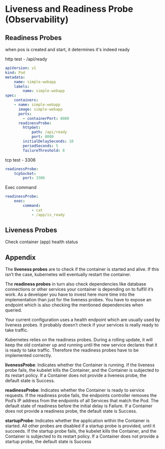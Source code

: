# Liveness and Readiness Probe (Observability)

## Readiness Probes

when pos is created and start, it determines it's indeed ready

http test - /api/ready

```yaml
apiVersion: v1
kind: Pod
metadata:
    name: simple-webapp
    labels:
        name: simple-webapp
spec:
    containers:
    - name: simple-webapp
      image: simple-webapp
      ports:
        - containerPort: 8080
      readinessProbe:
        httpGet:
            path: /api/ready
            port: 8080
        initialDelaySeconds: 10
        periodSeconds: 5
        failureThreshold: 8
```

tcp test - 3306

```yaml
readinessProbe:
    tcpSocket:
        port: 3306
```

Exec command

```yaml
readinessProbe:
    exec:
        command:
            - cat
            - /app/is_ready
```

## Liveness Probes

Check container (app) health status

## Appendix

The **liveness probes** are to check if the container is started and alive. If this isn’t the case, kubernetes will eventually restart the container.

The **readiness probes** in turn also check dependencies like database connections or other services your container is depending on to fulfill it’s work. As a developer you have to invest here more time into the implementation than just for the liveness probes. You have to expose an endpoint which is also checking the mentioned dependencies when queried.

Your current configuration uses a health endpoint which are usually used by liveness probes. It probably doesn’t check if your services is really ready to take traffic.

Kubernetes relies on the readiness probes. During a rolling update, it will keep the old container up and running until the new service declares that it is ready to take traffic. Therefore the readiness probes have to be implemented correctly.

**livenessProbe**: Indicates whether the Container is running. If the liveness probe fails, the kubelet kills the Container, and the Container is subjected to its restart policy. If a Container does not provide a liveness probe, the default state is Success.

**readinessProbe**: Indicates whether the Container is ready to service requests. If the readiness probe fails, the endpoints controller removes the Pod’s IP address from the endpoints of all Services that match the Pod. The default state of readiness before the initial delay is Failure. If a Container does not provide a readiness probe, the default state is Success.

**startupProbe**: Indicates whether the application within the Container is started. All other probes are disabled if a startup probe is provided, until it succeeds. If the startup probe fails, the kubelet kills the Container, and the Container is subjected to its restart policy. If a Container does not provide a startup probe, the default state is Success